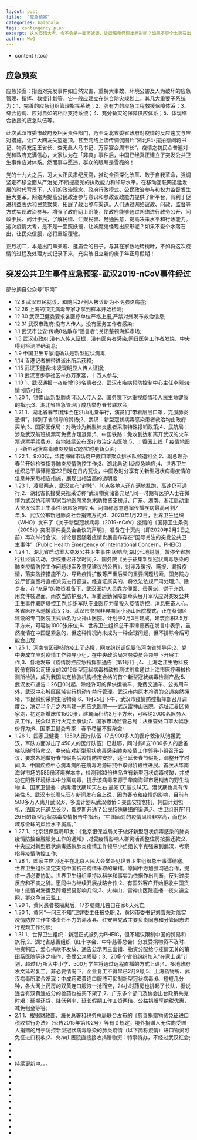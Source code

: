 ```yaml
---
layout: post
title:  "应急预案"
categories: balabala
tags: contingency plan
excerpt: 这次疫情大考，会不会是一面照妖镜，让妖魔鬼怪现出原形呢？如果不查个水落石出，让民众信服，必将重蹈覆辙。 (查看详情)
author: WwG
---
```


* content
{:toc}


## 应急预案
应急预案：指面对突发事件如自然灾害、重特大事故、环境公害及人为破坏的应急管理、指挥、救援计划等。它一般应建立在综合防灾规划上。其几大重要子系统为：1、完善的应急组织管理指挥系统；2、强有力的应急工程救援保障体系；3、综合协调、应对自如的相互支持系统；4、充分备灾的保障供应体系；5、体现综合救援的应急队伍等。

此次武汉市委市政府及相关责任部门，乃至湖北省委省政府对疫情的反应速度与应对措施，让广大网友失望透顶。甚至网络上流传调侃图片“湖北F4-摆拍慰问蒋书记、物资充足王省长、查无此人马书记、万家宴会周市长”。疫情之初民众普遍对党和政府充满信心，大家认为在「非典」事件后，中国已经真正建立了突发公共卫生事件应对体系。然而事与愿违，群众的眼睛是雪亮的！

党的十九大之后，习大大正风肃纪反腐，推动全面深化改革、敢于自我革命，强调坚定不移全面从严治党,不断提高党的执政能力和领导水平。在移动互联网迅猛发展的时代背景下，人们的政治观念、政府行政模式、公民政治参与和权力监督发生巨大变革。网络为提高公民政治参与意识和参政议政能力提供了新平台，有利于促进利益表达和民意聚集，拓展了政治参与渠道。人们通过网络议政、问政、监督等方式实现政治参与。增强了政府网上职能，使政府能够通过网络进行政务公开、问政于民、问计于民，了解民情、汇聚民智、畅通民意，提高决策水平和行政能力。这次疫情大考，是不是一面照妖镜，让妖魔鬼怪现出原形呢？如果不查个水落石出，让民众信服，必将重蹈覆辙。

正月初二，本是出门串亲戚、逛庙会的日子。与其在家数地砖树叶，不如将这次疫情的过程及处理方式记录下来，充实破旧立新的庚子年正月假期！

## 突发公共卫生事件应急预案-武汉2019-nCoV事件经过
部分摘自公众号“职南”
*  12.8  武汉市民就诊，和随后27例人被诊断为不明肺炎病症;
*  12.26  上海的顶尖病毒专家才拿到样本开始检测;
*  12.30  武汉卫健委要求各医疗单位严格上报,严禁对外发布救治信息;
*  12.31  武汉市政府:没有人传人，没有医务工作者感染;
*  1.1  武汉市公安:传唤8名散布“谣言者”;关闭整顿海鲜市场;
*  1.5  武汉市政府:没有人传人证据，没有医务者感染;同日医务工作者发烧、中央得到检测准确消息;
*  1.9  中国卫生专家组确认是新型冠状病毒;
*  1.14  香港记者被带进派出所后获释;
*  1.15  武汉卫健委:未发现明显人传人证据;
*  1.18  武汉百步亭社区举办万家宴，十万人参与;
*  1.19  1、武汉通报一夜新增136名患者;2、武汉市疾病预防控制中心主任李刚:疫情可防可控;
*  1.20  1、钟南山:新型肺炎可以人传人;2、国务院下达重视疫情和人民生命健康的指示;3、湖北省应急管理厅成功举办春节联欢会;
*  1.21  1、湖北省春节团拜会在洪山礼堂举行，演员们“带着层层口罩，克服肺炎恐惧”，得到了省领导的赞扬;2、武汉：新型冠状病毒感染患者救治均由政府买单;3、国家医保局：对确诊为新型肺炎患者采取特殊报销政策;4、民航局：涉及武汉航班机票可免费办理退票;5、中国铁路：免收到达和离开武汉的火车票退票手续费;6、各地陆续公布医疗救治定点医院;5、丁香园上线「 [疫情地图](https://3g.dxy.cn/newh5/view/pneumonia) 」-新型冠状病毒肺炎疫情动态实时更新页面;
*  1.22  1、9:00起，华南海鲜市场商户戴口罩聚众排长队领退租金;2、副总理孙春兰开始检查指导肺炎疫情防控工作;3、湖北启动II级应急响应;4、世界卫生组织总干事谭德塞22日晚在日内瓦说，中国及时分享有关新型冠状病毒疫情的信息并采取相应措施，展现出相当高的透明度; 
*  1.23  1、凌晨两点，武汉宣布“封城”，10点各地人还在满地乱跑，高速仍可通行;2、湖北省长接受央视采访称"武汉物资储备充足",同一时期有医护人士在微博为武汉协和等10家当地医院紧急求助物资支援;3、广东、湖南、浙江启动重大突发公共卫生事件I级应急响应;4、河南称恶意逃窜传播疾病最高可判7年;5、武汉公布新冠肺炎社会捐赠方式;6、2020年1月23日，世界卫生组织（WHO）发布了《关于新型冠状病毒（2019-nCoV）疫情的《国际卫生条例（2005）》突发事件委员会会议的声明》，准备在十天内（即2020年2月2日之前）再次举行会议，讨论是否随着疫情发展宣布存在“国际关注的突发公共卫生事件”（Public Health Emergency of International Concern，PHEIC）;
*  1.24  1、湖北省启动重大突发公共卫生事件Ⅰ级响应;湖北七地封城，暂停全省旅行社经营活动，学校推迟开学时间;2、国务院《关于征集新型冠状病毒感染的肺炎疫情防控工作问题线索及意见建议的公告》，对涉及缓报、瞒报、漏报疫情，落实防控措施不力，导致疫情扩散等严重后果的重要问题线索，国务院办公厅督查室将直接派员进行督查。经查证属实的，将依法依规严肃处理;3、除夕夜，在“充足”的物资准备下，武汉医护人员靠方便面、蛋黄派、饼干充饥，用文件袋遮面，雨衣当防护服;4、军委后勤保障部牵头展开军队应对突发公共卫生事件联防联控工作,组织军队专业医疗力量投入疫情防控，消息振奋人心。各省医疗队驰援武汉；5、武汉市参照非典期间小汤山医院模式，正在蔡甸区建设的专门医院正式命名为火神山医院。计划于2月3日建成，建筑面积2.5万平方米，可容纳1000张床位;6、世界卫生组织总干事谭德赛在发言中表示，虽然疫情在中国是紧急的，但这种情况尚未成为一种全球问题，但不排除今后可能会出现;
*  1.25  1、河南省因硬核防疫上了热搜，网友纷纷调侃要借河南省领导用;2、党中央成立应对疫情工作领导小组，在中央政治局常务委员会领导下开展工作;3、各地发布《疫情防控应急指挥部通告〔第1号〕》;4、上海之江生物科技股份有限公司研发的2019新型冠状病毒核酸检测试剂盒通过上海市医疗器械检测所检验，成为我国法定检验机构检定合格的首个新型冠状病毒检测产品;5、武汉发布通告：26日0时起，除经许可的保供运输车、免费交通车、公务用车外，武汉中心城区区域实行机动车禁行管理。武汉市内原本冷清的交通突然拥堵，市民纷纷采购生活物资;6、1月25日下午，武汉市疫情防控指挥部召开调度会，决定半个月之内再建一所应急医院——武汉雷神山医院。选址江夏区黄家湖，初定新增床位1500张，建筑面积约3万平方米，可容纳2000名医务人员工作，民众以五行火克金解读;7、国家市场监管总局：从重查处口罩大幅涨价行为;8、国家卫健委专家：春节尽量不要聚会;
*  1.26  1、国家卫健委：1350人医疗队伍（7支900多人的医疗救治队驰援武汉，军队方面派出了450人的医疗队伍）已赴鄂，同时有8支1000多人的后备梯队随时待命;2、中央应对新型冠状病毒感染肺炎疫情工作领导小组召开会议，要求各地做好春节假期后疫情防控安排，适当延长春节假期，调整开学时间;3、中国疾控中心病毒病所在病毒溯源研究中取得阶段性进展。首次从华南海鲜市场的585份环境样本中，检测到33份样品含有新型冠状病毒核酸，并成功在阳性环境标本中分离病毒，提示该病毒来源于华南海鲜市场销售的野生动物;4、国家卫健委：病毒潜伏期10天左右 最短1天最长14天。潜伏期也具有传染性;5、武汉市长周先旺在新闻发布会上说，因为春节和疫情的影响，目前有500多万人离开武汉;6、多国计划从武汉撤侨：美国安排包机，韩国计划包机，法国大巴送至长沙，俄罗斯开通了公民特殊联络的渠道;7、世卫组织在1月26日的新型冠状病毒疫情报告中指出，“中国面对的疫情风险非常高，而在区域与全球的风险水平属高。”
*  1.27  1、北京银保监局印发：《北京银保监局关于做好新型冠状病毒感染的肺炎疫情防控金融服务工作的通知》,对受疫情影响人群灵活调整住房按揭还款;2、中央应对新型冠状病毒感染肺炎疫情工作领导小组组长李克强来到武汉，考察指导疫情防控工作;
*  1.28  1、国家主席习近平在北京人民大会堂会见世界卫生组织总干事谭德塞。世界卫生组织坚定支持中国抗击疫情采取的举措，愿同中方加强沟通合作，提供一切必要协助。世界卫生组织坚持以科学和事实为依据作出判断，反对过度反应和不实之辞。愿同中方继续开展战略合作;2、有国外客户开始拒收中国货物！疫情对海运及跨境贸易影响几何;3、火神山、雷神山医院直播一夜火遍全网，群众争当云监工;
*  1.29  1、黄冈患者被隔离后，17岁脑瘫儿独自在家6天死亡;
*  1.30  1、黄冈“一问三不知”卫健委主任被免职;2、黄冈市委书记刘雪荣对落实疫情防控工作主体责任不力的浠水县、红安县党政主要负责同志和分管同志进行视频工作约谈;
*  1.31  1、世界卫生组织：新冠正式被列为PHEIC，但不建议限制中国的贸易和旅行;2、湖北省慈善组织（红十字会、中华慈善总会）分发受捐物资不及时、物资积压、爱心捐款不发放、通告公示再三出错、物资分配给与疫情无关的莆田系医院等迷之操作，备受公众质疑；3、20多个省份纷纷加入“在家上课”计划，超过1万所大中小学、500万学生将通过远程直播的方式上课;4、多地政府发文延迟复工。非必要情况下，企业复工不得早已2月9号;5、上海药物所、武汉病毒所联合发现：中成药双黄连口服液可抑制新型冠状病毒;6、短短几分钟，各大网上药房的双黄连口服液一抢而空，24小时药房也排起了长队，据说连含有双黄连成分的兽药也被买下架了;7、广东多个部门及协会出台政策共克时艰：延期还贷、降低利率、延长假期工作工资两倍、公益捐赠享纳税优惠，减免租金等等;
*  2.1  1、根据财政部、海关总署和税务总局联合发布的《慈善捐赠物资免征进口税收暂行办法》（公告2015年第102号）等有关规定，境外捐赠人无偿向受赠人捐赠的用于防控新型冠状病毒感染的肺炎疫情（以下简称疫情）进口物资可免征进口税收;2、火神山医院直接接收捐赠物资：特事特办，不经过武汉红会;
*  
*  
*  
*  持续更新中。。。
*  
*  
*  
*  
*  
*  
*  
*  
*  
*  
*  
